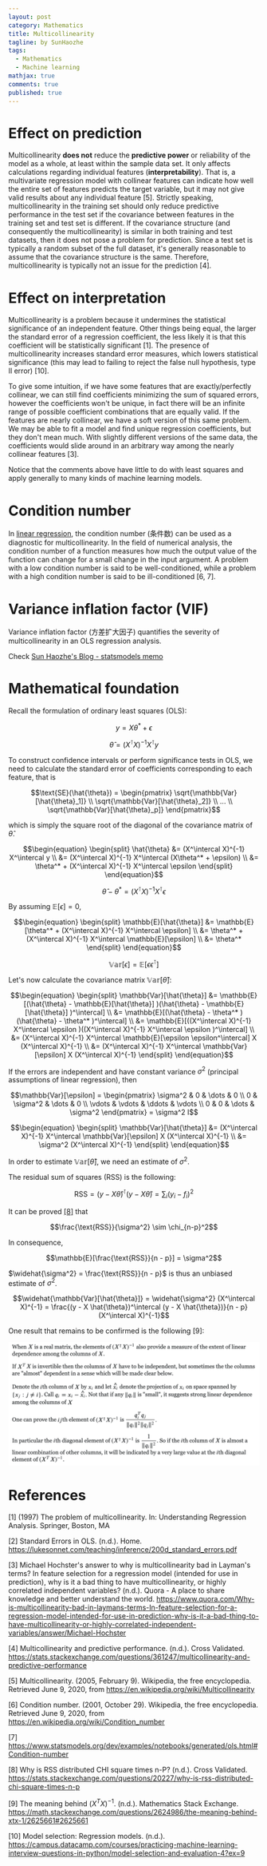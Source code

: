 ```yaml
---
layout: post
category: Mathematics   
title: Multicollinearity
tagline: by SunHaozhe
tags: 
  - Mathematics 
  - Machine learning 
mathjax: true
comments: true
published: true
---
```


# Effect on prediction 

Multicollinearity **does not** reduce the **predictive power** or reliability of the model as a whole, at least within the sample data set. It only affects calculations regarding individual features (**interpretability**). That is, a multivariate regression model with collinear features can indicate how well the entire set of features predicts the target variable, but it may not give valid results about any individual feature [5]. Strictly speaking, multicollinearity in the training set should only reduce predictive performance in the test set if the covariance between features in the training set and test set is different. If the covariance structure (and consequently the multicollinearity) is similar in both training and test datasets, then it does not pose a problem for prediction. Since a test set is typically a random subset of the full dataset, it's generally reasonable to assume that the covariance structure is the same. Therefore, multicollinearity is typically not an issue for the prediction [4]. 


# Effect on interpretation 

Multicollinearity is a problem because it undermines the statistical significance of an independent feature. Other things being equal, the larger the standard error of a regression coefficient, the less likely it is that this coefficient will be statistically significant [1]. The presence of multicollinearity increases standard error measures, which lowers statistical significance (this may lead to failing to reject the false null hypothesis, type II error) [10]. 


To give some intuition, if we have some features that are exactly/perfectly collinear, we can still find coefficients minimizing the sum of squared errors, however the coefficients won't be unique, in fact there will be an infinite range of possible coefficient combinations that are equally valid. If the features are nearly collinear, we have a soft version of this same problem. We may be able to fit a model and find unique regression coefficients, but they don't mean much. With slightly different versions of the same data, the coefficients would slide around in an arbitrary way among the nearly collinear features [3]. 


Notice that the comments above have little to do with least squares and apply generally to many kinds of machine learning models.


# Condition number 

In [linear regression](https://sunhaozhe.github.io/2019/12/21/machine-learning-quick-notes/), the condition number (条件数) can be used as a diagnostic for multicollinearity. In the field of numerical analysis, the condition number of a function measures how much the output value of the function can change for a small change in the input argument. A problem with a low condition number is said to be well-conditioned, while a problem with a high condition number is said to be ill-conditioned [6, 7]. 

# Variance inflation factor (VIF)

Variance inflation factor (方差扩大因子) quantifies the severity of multicollinearity in an OLS regression analysis. 

Check [Sun Haozhe's Blog - statsmodels memo](https://sunhaozhe.github.io/2020/03/23/statsmodels-memo/)

# Mathematical foundation

Recall the formulation of ordinary least squares (OLS): 

$$y = X\theta^* + \epsilon$$

$$\hat{\theta} = (X^\intercal X)^{-1} X^\intercal y$$

To construct confidence intervals or perform significance tests in OLS, we need to calculate the standard error of coefficients corresponding to each feature, that is 

$$\text{SE}(\hat{\theta}) = 
\begin{pmatrix} \sqrt{\mathbb{Var}[\hat{\theta}_1]} \\ \sqrt{\mathbb{Var}[\hat{\theta}_2]} \\ ... \\  \sqrt{\mathbb{Var}[\hat{\theta}_p]}  \end{pmatrix}$$

which is simply the square root of the diagonal of the covariance matrix of $\hat{\theta}$. 

$$\begin{equation}
\begin{split}
\hat{\theta} 
&= (X^\intercal X)^{-1} X^\intercal y \\
&= (X^\intercal X)^{-1} X^\intercal (X\theta^* + \epsilon) \\
&= \theta^* + (X^\intercal X)^{-1} X^\intercal \epsilon 
\end{split}
\end{equation}$$

$$\hat{\theta} - \theta^* = (X^\intercal X)^{-1} X^\intercal \epsilon $$

By assuming $\mathbb{E}[\epsilon] = 0$, 

$$\begin{equation}
\begin{split}
\mathbb{E}[\hat{\theta}] 
&= \mathbb{E}[\theta^* + (X^\intercal X)^{-1} X^\intercal \epsilon] \\
&= \theta^* + (X^\intercal X)^{-1} X^\intercal \mathbb{E}[\epsilon] \\ 
&= \theta^*
\end{split}
\end{equation}$$

$$\mathbb{Var}[\epsilon] = \mathbb{E}[\epsilon \epsilon^\intercal]$$


Let's now calculate the covariance matrix $\mathbb{Var}[\hat{\theta}]$: 

$$\begin{equation}
\begin{split}
\mathbb{Var}[\hat{\theta}]
&= \mathbb{E}[(\hat{\theta} - \mathbb{E}[\hat{\theta}] )(\hat{\theta} - \mathbb{E}[\hat{\theta}] )^\intercal] \\
&= \mathbb{E}[(\hat{\theta} - \theta^* )(\hat{\theta} - \theta^* )^\intercal] \\
&= \mathbb{E}[((X^\intercal X)^{-1} X^\intercal \epsilon )((X^\intercal X)^{-1} X^\intercal \epsilon )^\intercal] \\
&= (X^\intercal X)^{-1} X^\intercal  \mathbb{E}[\epsilon \epsilon^\intercal] X (X^\intercal X)^{-1} \\
&= (X^\intercal X)^{-1} X^\intercal  \mathbb{Var}[\epsilon] X (X^\intercal X)^{-1}
\end{split}
\end{equation}$$



If the errors are independent and have constant variance $\sigma^2$ (principal assumptions of linear regression), then 

$$\mathbb{Var}[\epsilon] = 
\begin{pmatrix} 
\sigma^2  & 0 & \dots & 0 \\
    0 & \sigma^2  & \dots & 0 \\
    \vdots & \vdots & \ddots & \vdots \\
    0 & 0 & \dots & \sigma^2 
\end{pmatrix}
= \sigma^2 I$$

$$\begin{equation}
\begin{split}
\mathbb{Var}[\hat{\theta}]
&= (X^\intercal X)^{-1} X^\intercal  \mathbb{Var}[\epsilon] X (X^\intercal X)^{-1} \\
&= \sigma^2 (X^\intercal X)^{-1}
\end{split}
\end{equation}$$



In order to estimate $\mathbb{Var}[\hat{\theta}]$, we need an estimate of $\sigma^2$.


The residual sum of squares (RSS) is the following: 

$$\text{RSS} = (y - X \hat{\theta})^\intercal (y - X \hat{\theta}) = \sum_i (y_i - f_i)^2$$

It can be proved [[8]](https://stats.stackexchange.com/questions/20227/why-is-rss-distributed-chi-square-times-n-p) that 

$$\frac{\text{RSS}}{\sigma^2} \sim \chi_{n-p}^2$$

In consequence,

$$\mathbb{E}[\frac{\text{RSS}}{n - p}] = \sigma^2$$

$\widehat{\sigma^2} = \frac{\text{RSS}}{n - p}$ is thus an unbiased estimate of $\sigma^2$.

$$\widehat{\mathbb{Var}[\hat{\theta}]} = \widehat{\sigma^2} (X^\intercal X)^{-1} = \frac{(y - X \hat{\theta})^\intercal (y - X \hat{\theta})}{n - p} (X^\intercal X)^{-1}$$ 

One result that remains to be confirmed is the following [9]:

![meaning_behind_XTX_1](/assets/images/blog/meaning_behind_XTX_1.png)





# References

[1] (1997) The problem of multicollinearity. In: Understanding Regression Analysis. Springer, Boston, MA 

[2] Standard Errors in OLS. (n.d.). Home. https://lukesonnet.com/teaching/inference/200d_standard_errors.pdf

[3] Michael Hochster's answer to why is multicollinearity bad in Layman's terms? In feature selection for a regression model (intended for use in prediction), why is it a bad thing to have multicollinearity, or highly correlated independent variables? (n.d.). Quora - A place to share knowledge and better understand the world. https://www.quora.com/Why-is-multicollinearity-bad-in-laymans-terms-In-feature-selection-for-a-regression-model-intended-for-use-in-prediction-why-is-it-a-bad-thing-to-have-multicollinearity-or-highly-correlated-independent-variables/answer/Michael-Hochster

[4] Multicollinearity and predictive performance. (n.d.). Cross Validated. https://stats.stackexchange.com/questions/361247/multicollinearity-and-predictive-performance

[5] Multicollinearity. (2005, February 9). Wikipedia, the free encyclopedia. Retrieved June 9, 2020, from https://en.wikipedia.org/wiki/Multicollinearity

[6] Condition number. (2001, October 29). Wikipedia, the free encyclopedia. Retrieved June 9, 2020, from https://en.wikipedia.org/wiki/Condition_number

[7] https://www.statsmodels.org/dev/examples/notebooks/generated/ols.html#Condition-number

[8] Why is RSS distributed CHI square times n-P? (n.d.). Cross Validated. https://stats.stackexchange.com/questions/20227/why-is-rss-distributed-chi-square-times-n-p

[9] The meaning behind $(X^TX)^{-1}$. (n.d.). Mathematics Stack Exchange. https://math.stackexchange.com/questions/2624986/the-meaning-behind-xtx-1/2625661#2625661 

[10] Model selection: Regression models. (n.d.). https://campus.datacamp.com/courses/practicing-machine-learning-interview-questions-in-python/model-selection-and-evaluation-4?ex=9
























